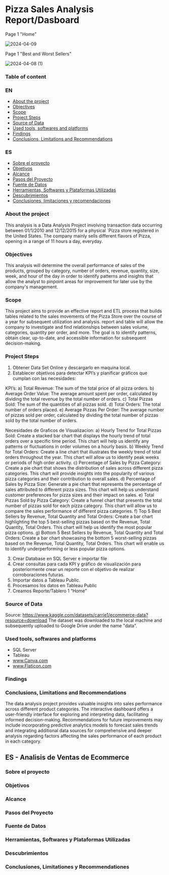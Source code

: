 # Pizza Sales Analysis Report/Dasboard
Page 1 "Home"


![2024-04-09](https://github.com/RafaellaGuti/Pizza-Sales-Analysis/assets/138822208/d669020c-650a-421f-9c29-fc902d4ffbc9)

Page 1 "Best and Worst Sellers"


![2024-04-08 (1)](https://github.com/RafaellaGuti/Pizza-Sales-Analysis/assets/138822208/3a0d6a30-c9dc-4830-adf9-9d3818b3a19e)


### Table of content
### EN
- [About the project](#About-the-project)
- [Objectives](#Objectives)
- [Scope](#Scope)
- [Project Steps](#Project-Steps)
- [Source of Data](#Source-of-Data)
- [Used tools, softwares and platforms](#Used-tools-softwares-and-platforms)
- [Findings](#Findings)
- [Conclusions, Limitations and Recommendations](#Conclusions-Limitations-and-Recommendations)

### ES
- [Sobre el proyecto](#Sobre-el-proyecto)
- [Objetivos](#Objetivos)
- [Alcance](#Alcance)
- [Pasos del Proyecto](#Pasos-del-Proyecto)
- [Fuente de Datos](#Fuente-de-Datos)
- [Herramientas, Softwares y Plataformas Utilizadas](#Herramientas-Softwares-y-Plataformas-Utilizadas)
- [Descubrimientos](#Descubrimientos)
- [Conclusiones, limitaciones y recomendaciones](#Conclusiones-limitaciones-y-recomendaciones)


### About the project
This analysis is a Data Analysis Project involving transaction data occurring between 01/1/2010 and 12/12/2015 for a physical `Pizza store registered in the United States. The company mainly sells different flavors of Pizza, opening in a range of 11 hours a day, everyday.

### Objectives
This analysis will determine the overall performance of sales of the products, grouped by category, number of orders, revenue, quantity, size, week, and hour of the day in order to identify patterns and insights that allow the analyst to pinpoint areas for improvement for later use by the company's management.

### Scope
This project aims to provide an effective report and ETL process that builds tables related to the sales movements of the Pizza Store over the course of a year for subsequent utilization and analysis. report and table will allow the company to investigate and find relationships between sales volume, categories, quantity per order, and more. The goal is to identify patterns, obtain clear, up-to-date, and accessible information for subsequent decision-making.

### Project Steps
1. Obtener Data Set Online y descargarlo en maquina local.
2. Establecer objetivos para detectar KPI’s y planificar gráficos que cumplan con las necesidades:

KPI’s:
a)	Total Revenue: The sum of the total price of all pizza orders.
b)	Average Order Value: The average amount spent per order, calculated by dividing the total revenue by the total number of orders.
c)	Total Pizzas Sold: The sum of the quantities of all pizzas sold.
d)	Total Orders: The total number of orders placed.
e)	Average Pizzas Per Order: The average number of pizzas sold per order, calculated by dividing the total number of pizzas sold by the total number of orders.

Necesidades de Graficos de Visualizacion:
a)	Hourly Trend for Total Pizzas Sold: Create a stacked bar chart that displays the hourly trend of total orders over a specific time period. This chart will help us identify any patterns or fluctuations in order volumes on a hourly basis.
b)	Weekly Trend for Total Orders: Create a line chart that illustrates the weekly trend of total orders throughout the year. This chart will allow us to identify peak weeks or periods of high order activity.
c)	Percentage of Sales by Pizza Category: Create a pie chart that shows the distribution of sales across different pizza categories. This chart will provide insights into the popularity of various pizza categories and their contribution to overall sales.
d)	Percentage of Sales by Pizza Size: Generate a pie chart that represents the percentage of sales attributed to different pizza sizes. This chart will help us understand customer preferences for pizza sizes and their impact on sales.
e)	Total Pizzas Sold by Pizza Category: Create a funnel chart that presents the total number of pizzas sold for each pizza category. This chart will allow us to compare the sales performance of different pizza categories.
f)	Top 5 Best Sellers by Revenue, Total Quantity and Total Orders: Create a bar chart highlighting the top 5 best-selling pizzas based on the Revenue, Total Quantity, Total Orders. This chart will help us identify the most popular pizza options.
g)	Bottom 5 Best Sellers by Revenue, Total Quantity and Total Orders: Create a bar chart showcasing the bottom 5 worst-selling pizzas based on the Revenue, Total Quantity, Total Orders. This chart will enable us to identify underperforming or less popular pizza options.

3. Crear Database en SQL Server e importar file
4. Crear consultas para cada KPI y gráfico de visualización para posteriormente crear un reporte con el objetivo de realizar corroboraciones futuras.
5. Importar datos a Tableau Public.
6. Procesamos los datos en Tableau Public 
7. Creamos Reporte/Tablero 1 “Home”



### Source of Data
Source: https://www.kaggle.com/datasets/carrie1/ecommerce-data?resource=download
The dataset was downloaded to the local machine and subsequently uploaded to Google Drive under the name "data".

### Used tools, softwares and platforms
- SQL Server
- Tableau
- www.Canva.com
- www.Flaticon.com

### Findings


### Conclusions, Limitations and Recommendations

The data analysis project provides valuable insights into sales performance across different product categories.
The interactive dashboard offers a user-friendly interface for exploring and interpreting data, facilitating informed decision-making.
Recommendations for future improvements may include incorporating predictive analytics models to forecast sales trends and integrating additional data sources for comprehensive and deeper analysis regarding factors affecting the sales performance of each product in each category.

## ES - Analisis de Ventas de Ecommerce
  
### Sobre el proyecto


### Objetivos


### Alcance

### Pasos del Proyecto


### Fuente de Datos

   
### Herramientas, Softwares y Plataformas Utilizadas

### Descubrimientos

### Conclusiones, Limitationes y Recommendationes
